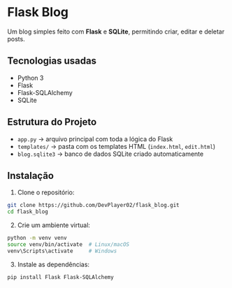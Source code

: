 # Flask Blog

Um blog simples feito com **Flask** e **SQLite**, permitindo criar, editar e deletar posts.

## Tecnologias usadas

- Python 3
- Flask
- Flask-SQLAlchemy
- SQLite

## Estrutura do Projeto

- `app.py` → arquivo principal com toda a lógica do Flask
- `templates/` → pasta com os templates HTML (`index.html`, `edit.html`)
- `blog.sqlite3` → banco de dados SQLite criado automaticamente

## Instalação

1. Clone o repositório:

```bash
git clone https://github.com/DevPlayer02/flask_blog.git
cd flask_blog
```

2. Crie um ambiente virtual:

```bash
python -m venv venv
source venv/bin/activate  # Linux/macOS
venv\Scripts\activate     # Windows
```

3. Instale as dependências:

```bash
pip install Flask Flask-SQLAlchemy
```

